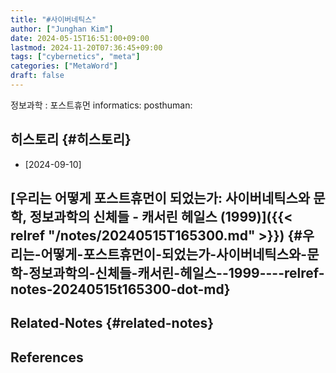 ```yaml
---
title: "#사이버네틱스"
author: ["Junghan Kim"]
date: 2024-05-15T16:51:00+09:00
lastmod: 2024-11-20T07:36:45+09:00
tags: ["cybernetics", "meta"]
categories: ["MetaWord"]
draft: false
---
```


정보과학 : 포스트휴먼 informatics: posthuman:


## 히스토리 {#히스토리}

-   [2024-09-10]


## [우리는 어떻게 포스트휴먼이 되었는가: 사이버네틱스와 문학, 정보과학의 신체들 - 캐서린 헤일스 (1999)]({{< relref "/notes/20240515T165300.md" >}}) {#우리는-어떻게-포스트휴먼이-되었는가-사이버네틱스와-문학-정보과학의-신체들-캐서린-헤일스--1999----relref-notes-20240515t165300-dot-md}


## Related-Notes {#related-notes}

## References

<style>.csl-entry{text-indent: -1.5em; margin-left: 1.5em;}</style><div class="csl-bib-body">
</div>

